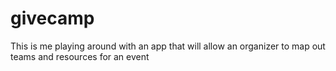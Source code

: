 # givecamp
This is me playing around with an app that will allow an organizer to map out teams and resources for an event
